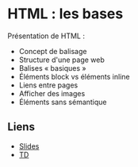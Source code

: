 # HTML : les bases

Présentation de HTML : 

* Concept de balisage
* Structure d'une page web
* Balises « basiques »
* Éléments block vs éléments inline
* Liens entre pages
* Afficher des images
* Éléments sans sémantique

## Liens

* [Slides](https://slides.com/drazik/cdin-html-les-bases/#/)
* [TD](TD.md)
